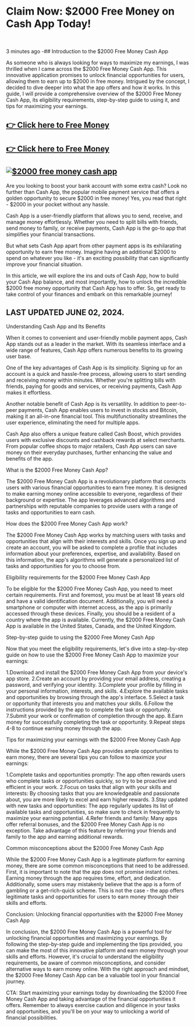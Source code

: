 <h1 class="heading-element" dir="auto">Claim Now: $2000 Free Money on Cash App Today!</h1>
<p>&nbsp;</p>
<p dir="auto">3 minutes ago -## Introduction to the $2000 Free Money Cash App</p>
<p dir="auto">As someone who is always looking for ways to maximize my earnings, I was thrilled when I came across the $2000 Free Money Cash App. This innovative application promises to unlock financial opportunities for users, allowing them to earn up to $2000 in free money. Intrigued by the concept, I decided to dive deeper into what the app offers and how it works. In this guide, I will provide a comprehensive overview of the $2000 Free Money Cash App, its eligibility requirements, step-by-step guide to using it, and tips for maximizing your earnings.</p>
<div class="markdown-heading" dir="auto">
<h2 class="heading-element" dir="auto"><a href="https://t.co/yOCKdTtxMZ" rel="nofollow">👉 Click here to Free Money</a></h2>
<a id="user-content--click-here-to-free-money" class="anchor" href="https://github.com/2000-free-money-cash#-click-here-to-free-money"></a></div>
<div class="markdown-heading" dir="auto">
<h2 class="heading-element" dir="auto"><a href="https://t.co/yOCKdTtxMZ" rel="nofollow">👉 Click here to Free Money</a></h2>
<a id="user-content--click-here-to-free-money-1" class="anchor" href="https://github.com/2000-free-money-cash#-click-here-to-free-money-1"></a></div>
<div class="markdown-heading" dir="auto">
<h2 class="heading-element" dir="auto"><a href="https://t.co/yOCKdTtxMZ" rel="nofollow"><img src="https://camo.githubusercontent.com/9b2e5b4039bfb4f97022440bbd295d35175a7df2360e0694950a72ac82999e38/68747470733a2f2f62656175747963756c746e61696c732e636f6d2f77702d636f6e74656e742f75706c6f6164732f323032332f31302f323030302d636173682d6170702d6d6f6e65792d323032332e6a70672e77656270" alt="$2000 free money cash app" data-canonical-src="https://beautycultnails.com/wp-content/uploads/2023/10/2000-cash-app-money-2023.jpg.webp" /></a></h2>
</div>
<p dir="auto">Are you looking to boost your bank account with some extra cash? Look no further than Cash App, the popular mobile payment service that offers a golden opportunity to secure $2000 in free money! Yes, you read that right - $2000 in your pocket without any hassle.</p>
<p dir="auto">Cash App is a user-friendly platform that allows you to send, receive, and manage money effortlessly. Whether you need to split bills with friends, send money to family, or receive payments, Cash App is the go-to app that simplifies your financial transactions.</p>
<p dir="auto">But what sets Cash App apart from other payment apps is its exhilarating opportunity to earn free money. Imagine having an additional $2000 to spend on whatever you like - it's an exciting possibility that can significantly improve your financial situation.</p>
<p dir="auto">In this article, we will explore the ins and outs of Cash App, how to build your Cash App balance, and most importantly, how to unlock the incredible $2000 free money opportunity that Cash App has to offer. So, get ready to take control of your finances and embark on this remarkable journey!</p>
<div class="markdown-heading" dir="auto">
<h2 class="heading-element" dir="auto">LAST UPDATED&nbsp;JUNE&nbsp;02, 2024.</h2>
<a id="user-content-last-updated--march-21-2024" class="anchor" href="https://github.com/2000-free-money-cash#last-updated--march-21-2024"></a></div>
<p dir="auto">Understanding Cash App and Its Benefits</p>
<p dir="auto">When it comes to convenient and user-friendly mobile payment apps, Cash App stands out as a leader in the market. With its seamless interface and a wide range of features, Cash App offers numerous benefits to its growing user base.</p>
<p dir="auto">One of the key advantages of Cash App is its simplicity. Signing up for an account is a quick and hassle-free process, allowing users to start sending and receiving money within minutes. Whether you're splitting bills with friends, paying for goods and services, or receiving payments, Cash App makes it effortless.</p>
<p dir="auto">Another notable benefit of Cash App is its versatility. In addition to peer-to-peer payments, Cash App enables users to invest in stocks and Bitcoin, making it an all-in-one financial tool. This multifunctionality streamlines the user experience, eliminating the need for multiple apps.</p>
<p dir="auto">Cash App also offers a unique feature called Cash Boost, which provides users with exclusive discounts and cashback rewards at select merchants. From popular coffee shops to major retailers, Cash App users can save money on their everyday purchases, further enhancing the value and benefits of the app.</p>
<p dir="auto">What is the $2000 Free Money Cash App?</p>
<p dir="auto">The $2000 Free Money Cash App is a revolutionary platform that connects users with various financial opportunities to earn free money. It is designed to make earning money online accessible to everyone, regardless of their background or expertise. The app leverages advanced algorithms and partnerships with reputable companies to provide users with a range of tasks and opportunities to earn cash.</p>
<p dir="auto">How does the $2000 Free Money Cash App work?</p>
<p dir="auto">The $2000 Free Money Cash App works by matching users with tasks and opportunities that align with their interests and skills. Once you sign up and create an account, you will be asked to complete a profile that includes information about your preferences, expertise, and availability. Based on this information, the app's algorithms will generate a personalized list of tasks and opportunities for you to choose from.</p>
<p dir="auto">Eligibility requirements for the $2000 Free Money Cash App</p>
<p dir="auto">To be eligible for the $2000 Free Money Cash App, you need to meet certain requirements. First and foremost, you must be at least 18 years old and have a valid identification document. Additionally, you will need a smartphone or computer with internet access, as the app is primarily accessed through these devices. Finally, you should be a resident of a country where the app is available. Currently, the $2000 Free Money Cash App is available in the United States, Canada, and the United Kingdom.</p>
<p dir="auto">Step-by-step guide to using the $2000 Free Money Cash App</p>
<p dir="auto">Now that you meet the eligibility requirements, let's dive into a step-by-step guide on how to use the $2000 Free Money Cash App to maximize your earnings:</p>
<p dir="auto">1.Download and install the $2000 Free Money Cash App from your device's app store. 2.Create an account by providing your email address, creating a password, and verifying your identity. 3.Complete your profile by filling in your personal information, interests, and skills. 4.Explore the available tasks and opportunities by browsing through the app's interface. 5.Select a task or opportunity that interests you and matches your skills. 6.Follow the instructions provided by the app to complete the task or opportunity. 7.Submit your work or confirmation of completion through the app. 8.Earn money for successfully completing the task or opportunity. 9.Repeat steps 4-8 to continue earning money through the app.</p>
<p dir="auto">Tips for maximizing your earnings with the $2000 Free Money Cash App</p>
<p dir="auto">While the $2000 Free Money Cash App provides ample opportunities to earn money, there are several tips you can follow to maximize your earnings:</p>
<p dir="auto">1.Complete tasks and opportunities promptly: The app often rewards users who complete tasks or opportunities quickly, so try to be proactive and efficient in your work. 2.Focus on tasks that align with your skills and interests: By choosing tasks that you are knowledgeable and passionate about, you are more likely to excel and earn higher rewards. 3.Stay updated with new tasks and opportunities: The app regularly updates its list of available tasks and opportunities, so make sure to check in frequently to maximize your earning potential. 4.Refer friends and family: Many apps offer referral bonuses, and the $2000 Free Money Cash App is no exception. Take advantage of this feature by referring your friends and family to the app and earning additional rewards.</p>
<p dir="auto">Common misconceptions about the $2000 Free Money Cash App</p>
<p dir="auto">While the $2000 Free Money Cash App is a legitimate platform for earning money, there are some common misconceptions that need to be addressed. First, it is important to note that the app does not promise instant riches. Earning money through the app requires time, effort, and dedication. Additionally, some users may mistakenly believe that the app is a form of gambling or a get-rich-quick scheme. This is not the case - the app offers legitimate tasks and opportunities for users to earn money through their skills and efforts.</p>
<p dir="auto">Conclusion: Unlocking financial opportunities with the $2000 Free Money Cash App</p>
<p dir="auto">In conclusion, the $2000 Free Money Cash App is a powerful tool for unlocking financial opportunities and maximizing your earnings. By following the step-by-step guide and implementing the tips provided, you can make the most of this innovative platform and earn money through your skills and efforts. However, it's crucial to understand the eligibility requirements, be aware of common misconceptions, and consider alternative ways to earn money online. With the right approach and mindset, the $2000 Free Money Cash App can be a valuable tool in your financial journey.</p>
<p dir="auto">CTA: Start maximizing your earnings today by downloading the $2000 Free Money Cash App and taking advantage of the financial opportunities it offers. Remember to always exercise caution and diligence in your tasks and opportunities, and you'll be on your way to unlocking a world of financial possibilities.</p>
